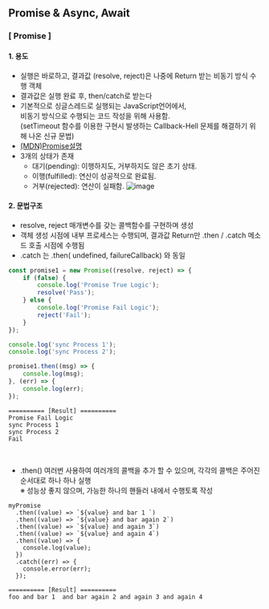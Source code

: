 ## Promise & Async, Await
### [ Promise ]
#### 1. 용도   
- 실행은 바로하고, 결과값 (resolve, reject)은 나중에 Return 받는 비동기 방식 수행 객체
- 결과값은 실행 완료 후, then/catch로 받는다
- 기본적으로 싱글스레드로 실행되는 JavaScript언어에서,   
  비동기 방식으로 수행되는 코드 작성을 위해 사용함.   
  (setTimeout 함수를 이용한 구현시 발생하는 Callback-Hell 문제를 해결하기 위해 나온 신규 문법)
- [(MDN)Promise설명](https://developer.mozilla.org/ko/docs/Web/JavaScript/Reference/Global_Objects/Promise)
- 3개의 상태가 존재   
  - 대기(pending): 이행하지도, 거부하지도 않은 초기 상태.   
  - 이행(fulfilled): 연산이 성공적으로 완료됨.   
  - 거부(rejected): 연산이 실패함.
  ![image](https://github.com/user-attachments/assets/fbc75d00-dec4-4b27-b01e-1868fcc9d4d5)


#### 2. 문법구조
- resolve, reject 매개변수를 갖는 콜백함수를 구현하며 생성
- 객체 생성 시점에 내부 프로세스는 수행되며, 결과값 Return만 .then / .catch 메소드 호출 시점에 수행됨
- .catch 는 .then( undefined, failureCallback) 와 동일
```javascript
const promise1 = new Promise((resolve, reject) => {
    if (false) {
        console.log('Promise True Logic');
        resolve('Pass');
    } else {
        console.log('Promise Fail Logic');
        reject('Fail');
    }
});

console.log('sync Process 1');
console.log('sync Process 2');

promise1.then((msg) => {
    console.log(msg);
}, (err) => {
    console.log(err);
});
```

```
========== [Result] ==========
Promise Fail Logic
sync Process 1
sync Process 2
Fail
```
<br/>
   
- .then() 여러번 사용하여 여러개의 콜백을 추가 할 수 있으며, 각각의 콜백은 주어진 순서대로 하나 하나 실행   
  ※ 성능상 좋지 않으며, 가능한 하나의 핸들러 내에서 수행토록 작성
```
myPromise
  .then((value) => `${value} and bar 1 `)
  .then((value) => `${value} and bar again 2`)
  .then((value) => `${value} and again 3`)
  .then((value) => `${value} and again 4`)
  .then((value) => {
    console.log(value);
  })
  .catch((err) => {
    console.error(err);
  });
```

```
========== [Result] ==========
foo and bar 1  and bar again 2 and again 3 and again 4
```
<br/>
<br/>

<!--
## [ Javascript ]
> #### 1. 인강
> - [🎬[유튜브] 기초학습 - WEB2-JavaScript (생활코딩)](https://www.youtube.com/playlist?list=PLuHgQVnccGMBB348PWRN0fREzYcYgFybf)
> - [🎬[유튜브] Javascript 무료 풀강의 (코드팩토리)](https://www.youtube.com/watch?v=ZOVG7_41kJE)   

> #### 2. 자료
> - [모던 JavaScript 튜토리얼](https://ko.javascript.info/)

> #### 3. 예제
> - [🎬[유튜브] 코딩테스트 스터디, 문제풀이 (코딩문)](https://www.youtube.com/playlist?list=PL3xNAKVIm80KhJzoz0N5VPROJq3IoLBIW)   
<br/>
<br/>

## [ node.js ]
> #### 1. 인강
> - [🎬[유튜브] 기초학습 - WEB2-Node.js (생활코딩)](https://www.youtube.com/playlist?list=PLuHgQVnccGMA9QQX5wqj6ThK7t2tsGxjm)   
> - [🎬[유튜브] 심화학습 - [Node.js] 백엔드 맛보기 (우리밋)](https://www.youtube.com/playlist?list=PLSK4WsJ8JS4cQ-niGNum4bkK_THHOizTs)
-->

